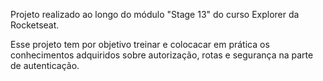 Projeto realizado ao longo do módulo "Stage 13" do curso Explorer da Rocketseat.

Esse projeto tem por objetivo treinar e colocacar em prática os conhecimentos adquiridos sobre autorização, rotas e segurança na parte de autenticação.
